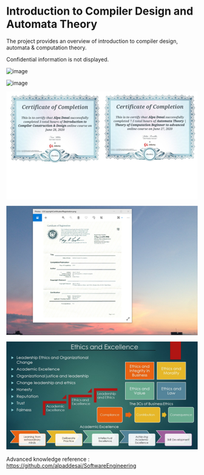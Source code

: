 # Introduction to  Compiler Design and Automata Theory

The project provides an overview of introduction to compiler design, automata & computation theory. 

Confidential information is not displayed.  

![image](ComputationTheory.png)

![image](CompilerDesign.png)

![image](finiteautomata.jpg)

![image](USCopyrightCertificate.png)

![image](Ethics.jpg)

Advanced knowledge reference : https://github.com/alpaddesai/SoftwareEngineering

